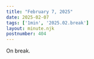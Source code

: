 ```yaml
---
title: "February 7, 2025"
date: 2025-02-07
tags: ['1min', '2025.02.break']
layout: minute.njk
postnumber: 404
---
```

On break.